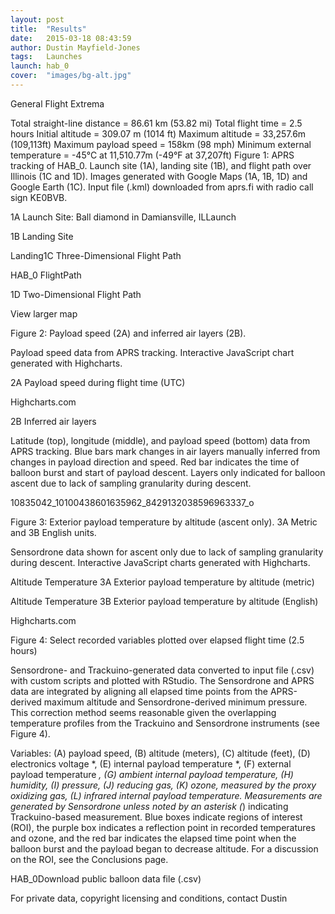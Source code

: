 ```yaml
---
layout: post
title:  "Results"
date:   2015-03-18 08:43:59
author: Dustin Mayfield-Jones
tags:	Launches
launch: hab_0
cover:  "images/bg-alt.jpg"
---
```


General Flight Extrema

Total straight-line distance  = 86.61 km (53.82 mi)
Total flight time = 2.5 hours
Initial altitude = 309.07 m (1014 ft)
Maximum altitude = 33,257.6m (109,113ft)
Maximum payload speed = 158km (98 mph)
Minimum external temperature = -45°C at 11,510.77m (-49°F at 37,207ft)
Figure 1: APRS tracking of HAB_0. Launch site (1A), landing site (1B), and flight path over Illinois (1C and 1D). Images generated with Google Maps (1A, 1B, 1D) and Google Earth (1C). Input file (.kml) downloaded from aprs.fi with radio call sign KE0BVB. 

1A Launch Site: Ball diamond in Damiansville, ILLaunch

1B Landing Site

Landing1C  Three-Dimensional Flight Path

HAB_0 FlightPath

1D Two-Dimensional Flight Path


View larger map

Figure 2: Payload speed (2A) and inferred air layers (2B).

Payload speed data from APRS tracking. Interactive JavaScript chart generated with Highcharts.


2A Payload speed during flight time (UTC)

Highcharts.com

2B Inferred air layers

Latitude (top), longitude (middle), and payload speed (bottom) data from APRS tracking. Blue bars mark changes in air layers manually inferred from changes in payload direction and speed. Red bar indicates the time of balloon burst and start of payload descent. Layers only indicated for balloon ascent due to lack of sampling granularity during descent.

10835042_10100438601635962_8429132038596963337_o

Figure 3: Exterior payload temperature by altitude (ascent only). 3A Metric and 3B English units.

Sensordrone data shown for ascent only due to lack of sampling granularity during descent. Interactive JavaScript charts generated with Highcharts.


Altitude
Temperature
3A Exterior payload temperature by altitude (metric)

Altitude
Temperature
3B Exterior payload temperature by altitude (English)

Highcharts.com
 
Figure 4: Select recorded variables plotted over elapsed flight time (2.5 hours) 

Sensordrone- and Trackuino-generated data converted to input file (.csv) with custom scripts and plotted with RStudio. The Sensordrone and APRS data are integrated by aligning all elapsed time points from the APRS-derived maximum altitude and Sensordrone-derived minimum pressure. This correction method seems reasonable given the overlapping temperature profiles from the Trackuino and Sensordrone instruments (see Figure 4).

Variables: (A) payload speed, (B) altitude (meters), (C) altitude (feet), (D) electronics voltage *, (E) internal payload temperature *, (F) external payload temperature *, (G) ambient internal payload temperature, (H) humidity, (I) pressure, (J) reducing gas, (K) ozone, measured by the proxy oxidizing gas, (L) infrared internal payload temperature. Measurements are generated by Sensordrone unless noted by an asterisk  (*) indicating Trackuino-based measurement. Blue boxes indicate regions of interest (ROI), the purple box indicates a reflection point in recorded temperatures and ozone, and the red bar indicates the elapsed time point when the balloon burst and the payload began to decrease altitude. For a discussion on the ROI, see the Conclusions page.

HAB_0Download public balloon data file (.csv)

For private data, copyright licensing and conditions, contact Dustin